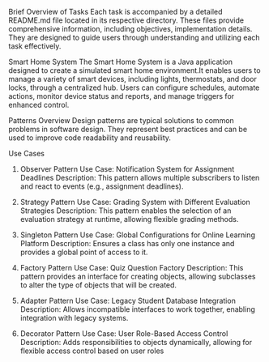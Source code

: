 Brief Overview of Tasks
Each task is accompanied by a detailed README.md file located in its respective directory. These files provide comprehensive information, including objectives, implementation details. They are designed to guide users through understanding and utilizing each task effectively.

Smart Home System
The Smart Home System is a Java application designed to create a simulated smart home environment.It enables users to manage a variety of smart devices, including lights, thermostats, and door locks, through a centralized hub. Users can configure schedules, automate actions, monitor device status and reports, and manage triggers for enhanced control.

Patterns Overview
Design patterns are typical solutions to common problems in software design. They represent best practices and can be used to improve code readability and reusability.

Use Cases
1. Observer Pattern
Use Case: Notification System for Assignment Deadlines
Description: This pattern allows multiple subscribers to listen and react to events (e.g., assignment deadlines).

2. Strategy Pattern
Use Case: Grading System with Different Evaluation Strategies
Description: This pattern enables the selection of an evaluation strategy at runtime, allowing flexible grading methods.

3. Singleton Pattern
Use Case: Global Configurations for Online Learning Platform
Description: Ensures a class has only one instance and provides a global point of access to it.

4. Factory Pattern
Use Case: Quiz Question Factory
Description: This pattern provides an interface for creating objects, allowing subclasses to alter the type of objects that will be created.

5. Adapter Pattern
Use Case: Legacy Student Database Integration
Description: Allows incompatible interfaces to work together, enabling integration with legacy systems.

6. Decorator Pattern
Use Case: User Role-Based Access Control
Description: Adds responsibilities to objects dynamically, allowing for flexible access control based on user roles

